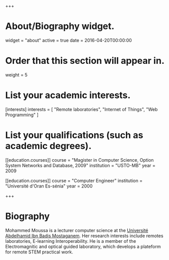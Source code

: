 +++
# About/Biography widget.
widget = "about"
active = true
date = 2016-04-20T00:00:00

# Order that this section will appear in.
weight = 5

# List your academic interests.
[interests]
  interests = [
    "Remote laboratories",
    "Internet of Things",
    "Web Programming"
  ]

# List your qualifications (such as academic degrees).
[[education.courses]]
  course = "Magister in Computer Science, Option System Networks and Database, 2009"
  institution = "USTO-MB"
  year = 2009

[[education.courses]]
  course = "Computer Engineer"
  institution = "Université d'Oran Es-sénia"
  year = 2000


 
+++

# Biography

Mohammed Moussa is a lecturer computer science at the [Université Abdelhamid Ibn Badis Mostaganem](https://www.univ-mosta.dz). Her research interests include remotes laboratories, E-learning Interoperability. He is a member of the Electromagnitic and optical guided laboratory, which develops a plateform for remote STEM practical work.

